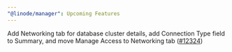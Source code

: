 ```yaml
---
"@linode/manager": Upcoming Features
---
```


Add Networking tab for database cluster details, add Connection Type field to Summary, and move Manage Access to Networking tab ([#12324](https://github.com/linode/manager/pull/12324))
